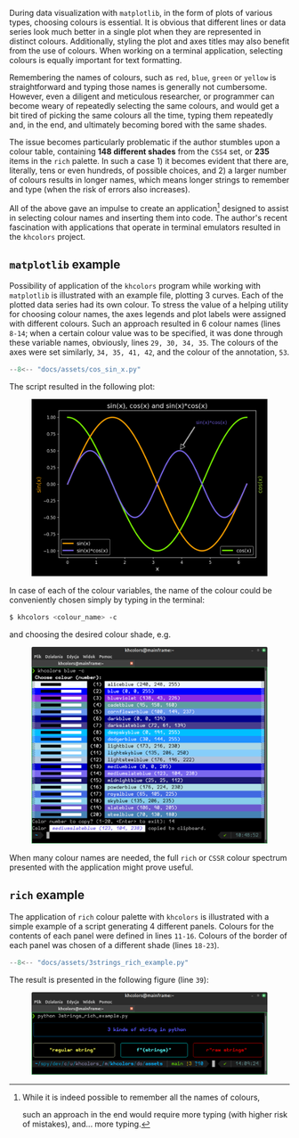 During data visualization with `matplotlib`, in the form of plots of various
types, choosing colours is essential. It is obvious that different lines
or data series look much better in a single plot when they are represented in 
distinct colours. Additionally, styling the plot and axes titles
may also benefit from the use of colours. When working on a terminal
application, selecting colours is equally important for text formatting.

Remembering the names of colours, such as `red`, `blue`, `green`
or `yellow` is straightforward and typing those names is generally
not cumbersome. However, even a diligent and meticulous researcher, or
programmer can become weary of repeatedly selecting the same colours, and would
get a bit tired of picking the same colours all the time,
typing them repeatedly and, in the end, and ultimately becoming bored with
the same shades.

The issue becomes particularly problematic if the author stumbles upon
a colour table, containing **148 different shades** from the `CSS4` set,
or **235** items in the `rich` palette. In such a case 1) it becomes evident
that there are, literally, tens or even hundreds, of possible choices, and 2)
a larger number of colours results in longer names, which means longer
strings to remember and type (when the risk of errors also increases).

All of the above gave an impulse to create an application[^1] designed to
assist in selecting colour names and inserting them into code. The author's
recent fascination with applications that operate in terminal emulators
resulted in the `khcolors` project.

## `matplotlib` example

Possibility of application of the `khcolors` program while working with
`matplotlib` is illustrated with an example file, plotting 3 curves. Each of
the plotted data series had its own colour. To stress the value of a helping
utility for choosing colour names, the axes legends and plot labels were
assigned with different colours. Such an approach resulted in 6 colour names
(lines `8-14`; when a certain colour value was to be specified, it was done
through these variable names, obviously, lines `29, 30, 34, 35`. The colours of the axes were set similarly, `34, 35, 41, 42`, and the colour of the annotation, `53`.

```python hl_lines="8-10 12-14 29 30 34 35 41 42 53" title="cos_sin_x.py" linenums="1"
--8<-- "docs/assets/cos_sin_x.py"
```

The script resulted in the following plot:

<figure>
<img src="./assets/cos_sin_x.png" alt="cos_sin_x.png" width="600" />
</figure>

In case of each of the colour variables, the name of the colour could be
conveniently chosen simply by typing in the terminal:

```bash
$ khcolors <colour_name> -c
```

and choosing the desired colour shade, e.g.

<figure>
<img src="./assets/khcolors_example_cos_sin_x.py.png" alt="khcolors pale -c" width="600" />
</figure>

When many colour names are needed, the full `rich` or `CSSR` colour spectrum
presented with the application might prove useful.

## `rich` example

The application of `rich` colour palette with `khcolors` is illustrated with
a simple example of a script generating 4 different panels.
Colours for the contents of each panel were defined in lines `11-16`.
Colours of the border of each panel was chosen of a different shade (lines `18-23`).

```python hl_lines="11-16 18-23 39" title="3strings_rich_example.py" linenums="1"
--8<-- "docs/assets/3strings_rich_example.py"
```

The result is presented in the following figure (line `39`):

<figure>
<img src="./assets/khcolors_3strings_rich_example.py.png" alt="3strings_rich.py"
        width="600" />
</figure>



[^1]:While it is indeed possible to remember all the names of colours,

    such an approach in the end would require more typing (with higher
    risk of mistakes), and... more typing.
